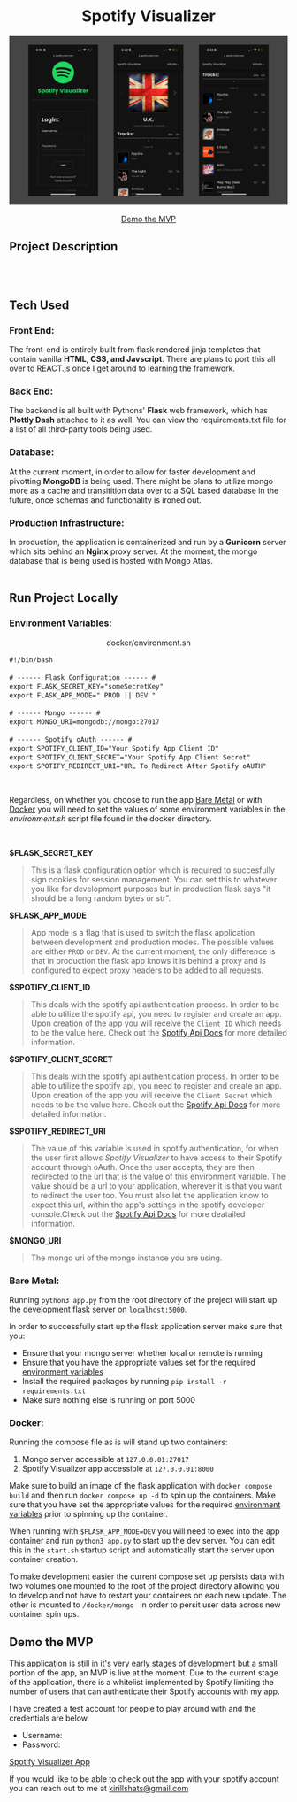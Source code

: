 <h1 align="center">Spotify Visualizer</h1>

![App Preview Header Image](docs/readme-header.png)


<div align="center">
    <a href="#demo-the-mvp">Demo the MVP</a>
</div>


## Project Description

<br>
<br>

## Tech Used

### Front End:
The front-end is entirely built from flask rendered jinja templates that contain vanilla **HTML, CSS, and Javscript**. There are plans to port this all over to REACT.js once I get around to learning the framework.
<br>

### Back End:
The backend is all built with Pythons' **Flask** web framework, which has **Plottly Dash** attached to it as well. You can view the requirements.txt file for a list of all third-party tools being used.
<br>

### Database:
At the current moment, in order to allow for faster development and pivotting **MongoDB** is being used. There might be plans to utilize mongo more as a cache and transitition data over to a SQL based database in the future, once schemas and functionality is ironed out.
<br>

### Production Infrastructure:
In production, the application is containerized and run by a **Gunicorn** server which sits behind an **Nginx** proxy server. At the moment, the mongo database that is being used is hosted with Mongo Atlas.
<br>
<br>

## Run Project Locally

### Environment Variables:

<p align="center">docker/environment.sh</p>

```
#!/bin/bash

# ------ Flask Configuration ------ #
export FLASK_SECRET_KEY="someSecretKey"
export FLASK_APP_MODE=" PROD || DEV "

# ------ Mongo ------ #
export MONGO_URI=mongodb://mongo:27017

# ------ Spotify oAuth ------ #
export SPOTIFY_CLIENT_ID="Your Spotify App Client ID"
export SPOTIFY_CLIENT_SECRET="Your Spotify App Client Secret"
export SPOTIFY_REDIRECT_URI="URL To Redirect After Spotify oAUTH"
```

<br>

Regardless, on whether you choose to run the app [Bare Metal](#bare-metal:) or with [Docker](#docker:) you will need to set the values of some environment variables in the *environment.sh* script file found in the docker directory.

<br>

**$FLASK_SECRET_KEY**

>This is a flask configuration option which is required to succesfully sign cookies for session management. You can set this to whatever you like for development purposes but in production flask says "it should be a long random bytes or str".

**$FLASK_APP_MODE**

>App mode is a flag that is used to switch the flask application between development and production modes. The possible values are either `PROD` or `DEV`. At the current moment, the only difference is that in production the flask app knows it is behind a proxy and is configured to expect proxy headers to be added to all requests.

**$SPOTIFY_CLIENT_ID**

>This deals with the spotify api authentication process. In order to be able to utilize the spotify api, you need to register and create an app. Upon creation of the app you will receive the `Client ID` which needs to be the value here. Check out the <a href="https://developer.spotify.com/documentation/web-api/tutorials/code-flow">Spotify Api Docs</a> for more detailed information.

**$SPOTIFY_CLIENT_SECRET**

> This deals with the spotify api authentication process. In order to be able to utilize the spotify api, you need to register and create an app. Upon creation of the app you will receive the `Client Secret` which needs to be the value here. Check out the <a href="https://developer.spotify.com/documentation/web-api/tutorials/code-flow#:~:text=Value-,Authorization,-Required">Spotify Api Docs</a> for more detailed information.

**$SPOTIFY_REDIRECT_URI**

>The value of this variable is used in spotify authentication, for when the user first allows *Spotify Visualizer* to have access to their Spotify account through oAuth. Once the user accepts, they are then redirected to the url that is the value of this environment variable. The value should be a url to your application, wherever it is that you want to redirect the user too. You must also let the application know to expect this url, within the app's settings in the spotify developer console.Check out the <a href="https://developer.spotify.com/documentation/web-api/tutorials/code-flow#:~:text=to%20code.-,redirect_uri,-Required">Spotify Api Docs</a> for more deatailed information.

**$MONGO_URI**

>The mongo uri of the mongo instance you are using.


### Bare Metal:

Running `python3 app.py` from the root directory of the project will start up the development flask server on `localhost:5000`.

In order to successfully start up the flask application server make sure that you:
- Ensure that your mongo server whether local or remote is running
- Ensure that you have the appropriate values set for the required <a href="#environment-variables">environment variables</a>
- Install the required packages by running `pip install -r requirements.txt`
- Make sure nothing else is running on port 5000


### Docker:

Running the compose file as is will stand up two containers:
1. Mongo server accessible at `127.0.0.01:27017`
2. Spotify Visualizer app accessible at `127.0.0.01:8000`

Make sure to build an image of the flask application with `docker compose build` and then run `docker compose up -d` to
spin up the containers. Make sure that you have set the appropriate values for the required <a href="#environment-variables">environment variables</a> prior to spinning up the container.

When running with `$FLASK_APP_MODE=DEV` you will need to exec into the app container and run `python3 app.py` to start
up the dev server. You can edit this in the `start.sh` startup script and automatically start the server upon container 
creation.

To make development easier the current compose set up persists data with two volumes one mounted to the root of the 
project directory allowing you to develop and not have to restart your containers on each new update. The other is 
mounted to `/docker/mongo ` in order to persit user data across new container spin ups.


## Demo the MVP

This application is still in it's very early stages of development but a small portion of the app, an MVP is live at the moment. Due to the current stage of the application, there is a whitelist implemented by Spotify limiting the number of users that can authenticate their Spotify
accounts with my app.

I have created a test account for people to play around with and the credentials are below.
- Username:
- Password:

<a align="cetner" href="https://spotify.cierio.com">Spotify Visualizer App</a>

If you would like to be able to check out the app with your spotify account you can reach out to me at kirillshats@gmail.com 